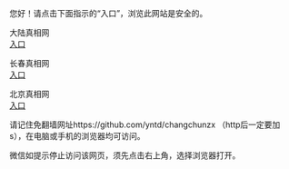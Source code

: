
  您好！请点击下面指示的“入口”，浏览此网站是安全的。 <br/>


大陆真相网<br/>
<a href="https://is.gd/cEKQ64%" id="dlLink" rel="nofollow">入口</a>

长春真相网<br/>
<a href="https://is.gd/cEKQ64%" id="ccLink" rel="nofollow">入口</a>

北京真相网<br/>
<a href="https://is.gd/cEKQ64%" id="bjLink" rel="nofollow">入口</a>


请记住免翻墙网址https://github.com/yntd/changchunzx （http后一定要加s），在电脑或手机的浏览器均可访问。<br/>


微信如提示停止访问该网页，须先点击右上角，选择浏览器打开。
